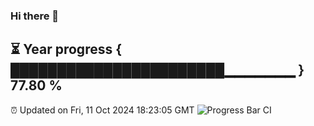 ### Hi there 👋
⏳ Year progress { ███████████████████████▁▁▁▁▁▁▁ } 77.80 %
---
⏰ Updated on Fri, 11 Oct 2024 18:23:05 GMT
![Progress Bar CI](https://github.com/liununu/liununu/workflows/Progress%20Bar%20CI/badge.svg)

